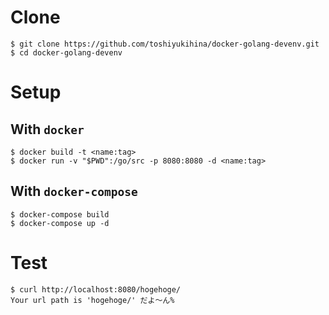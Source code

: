 # Clone

```
$ git clone https://github.com/toshiyukihina/docker-golang-devenv.git
$ cd docker-golang-devenv
```

# Setup

## With `docker`

```
$ docker build -t <name:tag>
$ docker run -v "$PWD":/go/src -p 8080:8080 -d <name:tag>
```

## With `docker-compose`

```
$ docker-compose build
$ docker-compose up -d
```

# Test

```
$ curl http://localhost:8080/hogehoge/
Your url path is 'hogehoge/' だよ〜ん%
```
